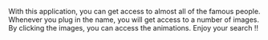 With this application, you can get access to almost all of the famous people. 
Whenever you plug in the name, you will get access to a number of images. By clicking the images, you can access the animations.
Enjoy your search !!  